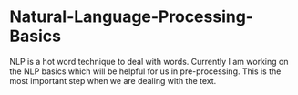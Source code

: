# Natural-Language-Processing-Basics
NLP is a hot word technique to deal with words. Currently I am working on the NLP basics which will be helpful for us in pre-processing.
This is the most important step when we are dealing with the text.


